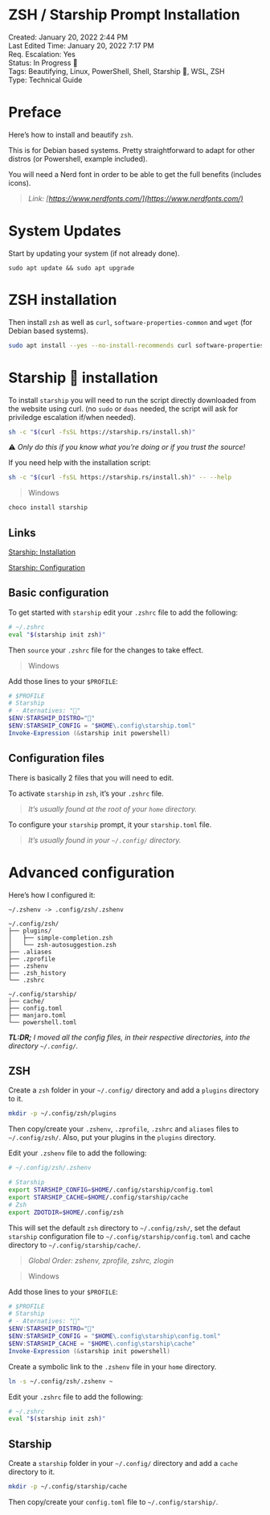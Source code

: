 # ZSH / Starship Prompt Installation

Created: January 20, 2022 2:44 PM  
Last Edited Time: January 20, 2022 7:17 PM  
Req. Escalation: Yes  
Status: In Progress 🙌  
Tags: Beautifying, Linux, PowerShell, Shell, Starship 🚀, WSL, ZSH  
Type: Technical Guide  

# Preface

Here’s how to install and beautify `zsh`.

This is for Debian based systems. Pretty straightforward to adapt for other distros (or Powershell, example included).

You will need a Nerd font in order to be able to get the full benefits (includes icons).

> *Link: [https://www.nerdfonts.com/](https://www.nerdfonts.com/)*
> 

# System Updates

Start by updating your system (if not already done).

```
sudo apt update && sudo apt upgrade
```

# ZSH installation

Then install `zsh` as well as `curl`, `software-properties-common` and `wget` (for Debian based systems).

```bash
sudo apt install --yes --no-install-recommends curl software-properties-common wget zsh
```

# Starship 🚀 installation

To install `starship` you will need to run the script directly downloaded from the website using curl.
(no `sudo` or `doas` needed, the script will ask for priviledge escalation if/when needed).

```bash
sh -c "$(curl -fsSL https://starship.rs/install.sh)"
```

⚠ *Only do this if you know what you’re doing or if you trust the source!*

If you need help with the installation script:

```bash
sh -c "$(curl -fsSL https://starship.rs/install.sh)" -- --help
```

> Windows
> 

```powershell
choco install starship
```

## Links

[Starship: Installation](https://starship.rs/guide/#%F0%9F%9A%80-installation)

[Starship: Configuration](https://starship.rs/config/)

## Basic configuration

To get started with `starship` edit your `.zshrc` file to add the following:

```bash
# ~/.zshrc
eval "$(starship init zsh)"
```

Then `source` your `.zshrc` file for the changes to take effect.

> Windows
> 

Add those lines to your `$PROFILE`:

```powershell
# $PROFILE
# Starship
# - Aternatives: ""
$ENV:STARSHIP_DISTRO=""
$ENV:STARSHIP_CONFIG = "$HOME\.config\starship.toml"
Invoke-Expression (&starship init powershell)

```

## Configuration files

There is basically 2 files that you will need to edit.

To activate `starship` in `zsh`, it’s your `.zshrc` file.

> *It’s usually found at the root of your `home` directory.*
> 

To configure your `starship` prompt, it your `starship.toml` file.

> *It’s usually found in your `~/.config/` directory.*
> 

# Advanced configuration

Here’s how I configured it:

```shell
~/.zshenv -> .config/zsh/.zshenv

~/.config/zsh/
├── plugins/
│   ├── simple-completion.zsh
│   └── zsh-autosuggestion.zsh
├── .aliases
├── .zprofile
├── .zshenv
├── .zsh_history
└── .zshrc

~/.config/starship/
├── cache/
├── config.toml
├── manjaro.toml
└── powershell.toml
```

***TL:DR;** I moved all the config files, in their respective directories, into the directory `~/.config/`.*

## ZSH

Create a `zsh` folder in your `~/.config/` directory and add a `plugins` directory to it.

```bash
mkdir -p ~/.config/zsh/plugins
```

Then copy/create your `.zshenv`, `.zprofile`, `.zshrc` and `aliases` files to `~/.config/zsh/`. Also, put your plugins in the `plugins` directory.

Edit your `.zshenv` file to add the following:

```bash
# ~/.config/zsh/.zshenv

# Starship
export STARSHIP_CONFIG=$HOME/.config/starship/config.toml
export STARSHIP_CACHE=$HOME/.config/starship/cache
# Zsh
export ZDOTDIR=$HOME/.config/zsh

```

This will set the default `zsh` directory to `~/.config/zsh/`, set the defaut `starship` configuration file to `~/.config/starship/config.toml` and cache directory to `~/.config/starship/cache/`.

> *Global Order: zshenv, zprofile, zshrc, zlogin*
> 

> Windows
> 

Add those lines to your `$PROFILE`:

```powershell
# $PROFILE
# Starship
# - Aternatives: ""
$ENV:STARSHIP_DISTRO=""
$ENV:STARSHIP_CONFIG = "$HOME\.config\starship\config.toml"
$ENV:STARSHIP_CACHE = "$HOME\.config\starship\cache"
Invoke-Expression (&starship init powershell)

```

Create a symbolic link to the `.zshenv` file in your `home` directory.

```bash
ln -s ~/.config/zsh/.zshenv ~

```

Edit your `.zshrc` file to add the following:

```bash
# ~/.zshrc
eval "$(starship init zsh)"

```

## Starship

Create a `starship` folder in your `~/.config/` directory and add a `cache` directory to it.

```bash
mkdir -p ~/.config/starship/cache
```

Then copy/create your `config.toml` file to `~/.config/starship/`.


